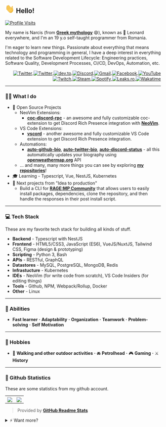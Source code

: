 ## <img src="https://raw.githubusercontent.com/ABSphreak/ABSphreak/master/gifs/Hi.gif" width="30px"> Hello!

[![Profile Visits](https://badges.pufler.dev/visits/LeonardSSH/LeonardSSH?style=flat-square&color=7C3138)](https://pufler.dev/git-badges/)

<!-- ![Profile Views](https://komarev.com/ghpvc/?username=LeonardSSH&color=7C3138&style=flat-square) -->

My name is Narcis (from **[Greek mythology]** 😄), known as 🦁 Leonard everywhere, and I'm an 19 y.o self-taught programmer from Romania.

I'm eager to learn new things. 
Passionate about everything that means technology and programming in general, I have a deep interest in everything related to the Software Development Lifecycle: Engineering practices, Software Quality, Development Processes, CI/CD, DevOps, Automation, etc.

<p align="right">
   <a href="https://www.instagram.com/leonardssh22/" target="_blank">
      <img src="https://github.com/LeonardSSH/LeonardSSH/blob/master/instagram.svg" alt="Twitter" width="32" align="center">
   </a>
   <a href="https://twitter.com/leonardssh22" target="_blank" rel="nofollow">
      <img src="https://github.com/LeonardSSH/LeonardSSH/blob/master/twitter.svg" alt="Twitter" width="32" align="center">
   </a>
   <a href="https://dev.to/leonardssh" target="_blank" rel="nofollow">
      <img src="https://practicaldev-herokuapp-com.freetls.fastly.net/assets/devlogo-pwa-512.png" alt="dev.to" width="32" align="center">
   </a>
   <a href="https://discord.com/users/290131759159443457" target="_blank" rel="nofollow">
      <img src="https://github.com/LeonardSSH/LeonardSSH/blob/master/discord.svg" alt="Discord" width="32" align="center">
   </a>
   <a href="mailto:contact@leonard.sh" target="_blank" rel="nofollow">
      <img src="https://github.com/LeonardSSH/LeonardSSH/blob/master/gmail.svg" alt="Gmail" width="32" align="center">
   </a>
   
   <a href="https://www.facebook.com/leonardssh22" target="_blank" rel="nofollow">
      <img src="https://github.com/LeonardSSH/LeonardSSH/blob/master/facebook.svg" alt="Facebook" width="32" align="center">
   </a>
   <a href="https://www.youtube.com/LeonardSSH" target="_blank" rel="nofollow">
      <img src="https://github.com/LeonardSSH/LeonardSSH/blob/master/youtube.svg" alt="YouTube" width="32" align="center">
   </a>
   <a href="https://www.twitch.tv/leonardssh22" target="_blank" rel="nofollow">
      <img src="https://github.com/LeonardSSH/LeonardSSH/blob/master/twitch.svg" alt="Twitch" width="32" align="center">
   </a>
   <a href="https://steamcommunity.com/id/leonardssh/" target="_blank" rel="nofollow">
      <img src="https://github.com/LeonardSSH/LeonardSSH/blob/master/steam.svg" alt="Steam" width="32" align="center">
   </a>
   <a href="https://open.spotify.com/user/dwte9evqj8dph3ke924c7olpt" target="_blank" rel="nofollow">
      <img src="https://github.com/LeonardSSH/LeonardSSH/blob/master/spotify.svg" alt="Spotify" width="32" align="center">
   </a>
   <a href="https://www.leaks.ro/profile/8-leonard/" target="_blank" rel="nofollow">
      <img src="https://github.com/LeonardSSH/LeonardSSH/blob/master/leaks-logo.png" alt="Leaks.ro" width="30" align="center">
   </a>
   <a href="https://wakatime.com/@leonard" target="_blank" rel="nofollow">
      <img src="https://github.com/LeonardSSH/LeonardSSH/blob/master/wakatime.svg" alt="Wakatime" width="32px" align="center">
   </a>
</p>

---

### 👨‍💻 What I do
   * 💼 Open Source Projects
      - NeoVim Extensions:  
         - **[coc-discord-rpc]** - an awesome and fully customizable coc-extension to get Discord Rich Presence integration with **[NeoVim]**.  
      - VS Code Extensions: 
         - **[vscord]** - another awesome and fully customizable VS Code extension to get Discord Rich Presence integration.  
      - Automations:  
         - **[auto-github-bio]**, **[auto-twitter-bio]**, **[auto-discord-status]** - all this automatically updates your biography using **[openweathermap.org]** API
      - ... and many, many more things you can see by exploring **[my repositories]**!
   * 🎓 Learning - Typescript, Vue, NestJS, Kubernetes
   * 🚧 Next projects from "Idea to production"
      * Build a CLI for **[RAGE:MP Community][RAGEMP]** that allows users to easily install packages, dependencies, clone the repository, and then handle the responses in their post install script.

---
          
### 💻 Tech Stack
These are my favorite tech stack for building all kinds of stuff.

   * **Backend** - Typescript with NestJS
   * **Frontend** - HTML5/CSS3, JavaScript (ES6), VueJS/NuxtJS, Tailwind CSS, Figma (design & prototyping)
   * **Scripting** - Python 3, Bash
   * **APIs** - RESTful, GraphQL
   * **Datastores** - MySQL, PostgreSQL, MongoDB, Redis
   * **Infrastucture** - Kubernetes
   * **IDEs** - NeoVim (for write code from scratch), VS Code Insiders (for editing things)
   * **Tools** - Github, NPM, Webpack/Rollup, Docker
   * **Other** - Linux
   
---

### 🌟 Abilities

   * **Fast learner** **·** **Adaptability** **·** **Organization** **·** **Teamwork** **·** **Problem-solving** **·** **Self Motivation**

---
   
### 🌅 Hobbies

   * 🏃 **Walking and other outdoor activities** **·** 🚘 **Petrolhead** **·** 🎮 **Gaming** **·** ⚔️ **History**
   
---

### 🧾 Github Statistics
These are some statistics from my github account.

   <table>
  <tr>
    <td align="center" style="padding=0;width=50%;">
      <img align="center" style="padding=0;" src="https://github-readme-stats-eight-theta.vercel.app/api?username=leonardssh&show_icons=true&include_all_commits=true&count_private=true&bg_color=1c1c1c&hide_border=true&text_color=ffffff&title_color=c3002f&icon_color=c3002f&hide_title=true" />
    </td>
    <td align="center" style="padding=0;width=50%;">
      <img align="center" style="padding=0;" src="https://github-readme-stats.quantumlytangled.vercel.app/api/top-langs/?username=LeonardSSH&layout=compact&bg_color=1c1c1c&hide_border=true&text_color=ffffff&title_color=c3002f&icon_color=c3002f&hide_title=true&count_private=true" />
    </td>
  </tr>
</table>

> Provided by **[GitHub Readme Stats]**

<details>
   <summary>⚡ Want more? </summary>
   
   <br>
   
   [![Profile Views](https://github.com/LeonardSSH/LeonardSSH/blob/master/github-metrics.svg)](https://leonard.sh)
   
   <br>
   
<!--START_SECTION:waka-->
**🐱 My Github Data** 

> 🏆 1,881 Contributions in the Year 2020
 > 
> 📦 53.7 kB Used in Github's Storage 
 > 
> 💼 Opted to Hire
 > 
> 📜 16 Public Repositories
 > 
> 🔑 13 Private Repositories 

**I'm an Early 🐤** 

```text
🌞 Morning    130 commits    ███░░░░░░░░░░░░░░░░░░░░░░   13.16% 
🌆 Daytime    444 commits    ███████████░░░░░░░░░░░░░░   44.94% 
🌃 Evening    355 commits    █████████░░░░░░░░░░░░░░░░   35.93% 
🌙 Night      59 commits     █░░░░░░░░░░░░░░░░░░░░░░░░   5.97%

```
📅 **I'm Most Productive on Thursday** 

```text
Monday       137 commits    ███░░░░░░░░░░░░░░░░░░░░░░   13.87% 
Tuesday      109 commits    ██░░░░░░░░░░░░░░░░░░░░░░░   11.03% 
Wednesday    166 commits    ████░░░░░░░░░░░░░░░░░░░░░   16.8% 
Thursday     219 commits    █████░░░░░░░░░░░░░░░░░░░░   22.17% 
Friday       93 commits     ██░░░░░░░░░░░░░░░░░░░░░░░   9.41% 
Saturday     187 commits    ████░░░░░░░░░░░░░░░░░░░░░   18.93% 
Sunday       77 commits     ██░░░░░░░░░░░░░░░░░░░░░░░   7.79%

```


📊 **This Week I Spent My Time On** 

```text
💬 Programming Languages: 
TypeScript               7 hrs 32 mins       ███████████░░░░░░░░░░░░░░   44.1% 
JSON                     3 hrs 35 mins       █████░░░░░░░░░░░░░░░░░░░░   21.01% 
JavaScript               2 hrs 20 mins       ███░░░░░░░░░░░░░░░░░░░░░░   13.66% 
VimL                     1 hr 14 mins        █░░░░░░░░░░░░░░░░░░░░░░░░   7.26% 
Bash                     51 mins             █░░░░░░░░░░░░░░░░░░░░░░░░   4.99%

🔥 Editors: 
Vim                      15 hrs 2 mins       ██████████████████████░░░   88.0% 
VS Code                  2 hrs 3 mins        ███░░░░░░░░░░░░░░░░░░░░░░   12.0%

💻 Operating System: 
Linux                    16 hrs 43 mins      ████████████████████████░   97.9% 
Windows                  21 mins             ░░░░░░░░░░░░░░░░░░░░░░░░░   2.1%

```

**I Mostly Code in JavaScript** 

```text
JavaScript               5 repos             ███████░░░░░░░░░░░░░░░░░░   31.25% 
CSS                      4 repos             ██████░░░░░░░░░░░░░░░░░░░   25.0% 
TypeScript               2 repos             ███░░░░░░░░░░░░░░░░░░░░░░   12.5% 
Vue                      2 repos             ███░░░░░░░░░░░░░░░░░░░░░░   12.5% 
HTML                     1 repo              █░░░░░░░░░░░░░░░░░░░░░░░░   6.25%

```



<!--END_SECTION:waka-->

</details>

<!--START_SECTION:links-->

[`discord`]:               https://discord.com/

[ValetDiscordBot]:         https://github.com/ValetDiscordBot
[RYSE Multiplayer]:        https://github.com/rysemultiplayer

[my repositories]:         https://github.com/LeonardSSH?tab=repositories

[coc-discord-rpc]:         https://github.com/LeonardSSH/coc-discord-rpc
[vscord]:                  https://github.com/LeonardSSH/vscord
[auto-github-bio]:         https://github.com/LeonardSSH/auto-github-bio
[auto-twitter-bio]:        https://github.com/LeonardSSH/auto-twitter-bio
[auto-discord-status]:     https://github.com/LeonardSSH/auto-discord-status

[RAGEMP]:                  https://rage.mp/

[Instagram]:               https://www.instagram.com/leonardssh22/
[Twitter]:                 https://twitter.com/leonardssh_22
[DevTo]:                   https://dev.to/leonardssh
[Discord]:                 https://discord.com/users/290131759159443457
[Gmail]:                   mailto:contact@leonard.sh
[Facebook]:                https://www.facebook.com/leonardssh22
[YouTube]:                 https://www.youtube.com/LeonardSSH
[Twitch]:                  https://www.twitch.tv/leonardssh22
[Steam]:                   https://steamcommunity.com/id/leonardssh/
[Spotify]:                 https://open.spotify.com/user/dwte9evqj8dph3ke924c7olpt

[HTML5]:                   https://developer.mozilla.org/en-US/docs/Web/HTML
[CSS3]:                    https://developer.mozilla.org/en-US/docs/Web/CSS
[PHP]:                     https://www.php.net/
[Node.js]:                 https://nodejs.org/en/
[JS]:                      https://developer.mozilla.org/en-US/docs/Web/JavaScript
[TS]:                      https://www.typescriptlang.org/
[Sass]:                    https://sass-lang.com/
[Vue.js]:                  https://vuejs.org/

[Git]:                     https://git-scm.com/
[npm]:                     https://npmjs.com
[MySQL]:                   https://www.mysql.com/
[MongoDB]:                 https://www.mongodb.com/
[PostgreSQL]:              https://www.postgresql.org/
[NeoVim]:                  https://neovim.io/
[VSCode Insiders]:         https://code.visualstudio.com/insiders/
[Sublime Text 3]:          https://www.sublimetext.com/
[Bash]:                    https://www.gnu.org/software/bash/
[Bootstrap]:               https://getbootstrap.com
[Webpack]:                 https://webpack.js.org
[Nuxt.js]:                 https://nuxtjs.org/
[Photoshop]:               https://www.photoshop.com/en
[Illustrator]:             https://www.adobe.com/in/products/illustrator.html
[Linux]:                   https://www.linux.org/
[Redis]:                   https://redis.io/

[`manele playlist`]:       https://open.spotify.com/playlist/329xtb1CReijERQqI6dJCV?si=Lhlzc7MGT2yTmI4V46tarA
[Leaks-Profile]:           https://www.leaks.ro/profile/8-leonard/
[GitHub Readme Stats]:     https://github.com/anuraghazra/github-readme-stats
[Greek mythology]:         https://en.wikipedia.org/wiki/Narcissus_(mythology)    

[openweathermap.org]:      https://openweathermap.org/

<!--END_SECTION:links-->

<!-- Some shits -->

<!--
* 🎓 I’m currently learning [<img src="https://github.com/LeonardSSH/LeonardSSH/blob/master/typescript.svg" alt="Typescript" width="26" align="center">][TS] & [<img src="https://github.com/LeonardSSH/LeonardSSH/blob/master/vue.svg" alt="Vue.js" width="22" align="center">][Vue.js].
* 😄 Pronouns: **he/him**.
* ⚡️ Fun fact: *There are two ways to write error-free programs; only the third one works.*
* <img src="https://github.com/LeonardSSH/LeonardSSH/blob/master/spotify.svg" alt="Twitch" width="24" align="center"> The best [`manele playlist`] on spotify (only for <img src="https://github.com/LeonardSSH/LeonardSSH/blob/master/romania.png" alt="Romania" width="20" align="center"> Romanians)
-->

<!--
#### 🥅 2020 Goals: 
   - [ ] Contribute more to Open Source projects
   - [ ] Make my own framework for the [`@TheValetBot`]
   - [ ] Finish [`@TheValetBot`] 😂
   - [ ] Learn [<img src="https://github.com/LeonardSSH/LeonardSSH/blob/master/typescript.svg" alt="Typescript" width="26" align="center">][TS] & [<img src="https://github.com/LeonardSSH/LeonardSSH/blob/master/angular.svg" alt="Angular" width="32" align="center">][Angular]
   - [ ] Learn more about API
   - [ ] Make the basic systems required for the GTA V Server [`@rysemultiplayer`]
-->
 
<!--
## 💻 What I'm working on
   * **[RYSE Multiplayer]** - A <img src="https://github.com/LeonardSSH/LeonardSSH/blob/master/romania.png" alt="Romania" width="24" align="center"> Romanian GTA V Online server, on platform [<img src="https://github.com/LeonardSSH/LeonardSSH/blob/master/ragemp.png" alt="RAGE:MP" width="18" align="center">][RAGEMP].
   * **[ryse.mp](https://ryse.mp)** - Frontend and backend for https://ryse.mp
   * **[valet](https://leonard.sh)** (in standby at the moment) - A multi purpose, open source [<img src="https://github.com/LeonardSSH/LeonardSSH/blob/master/discord.svg" alt="Discord" width="26" align="center">][`discord`] bot. You can find all related repos [`@TheValetBot`]. 
-->
